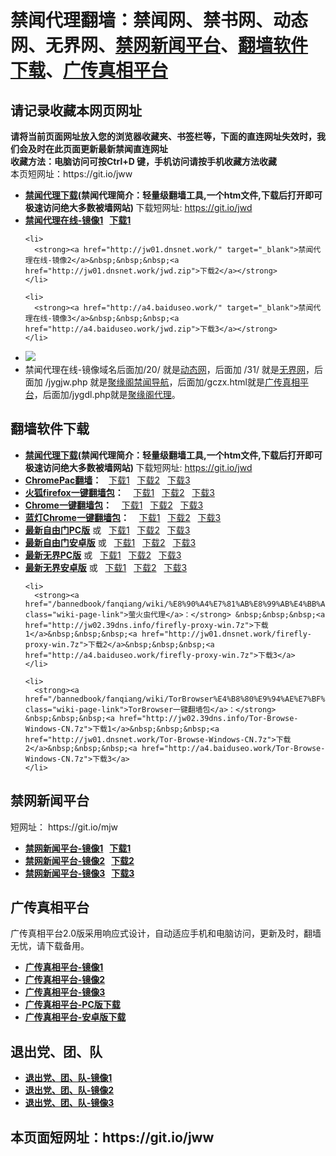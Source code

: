 <h1>禁闻代理翻墙：禁闻网、禁书网、动态网、无界网、<a href="#mobilejinwang">禁网新闻平台</a>、<a href="#fanqiangsoft">翻墙软件下载</a>、<a href="#gczxpt">广传真相平台</a></h1> 
<h2>请记录收藏本网页网址</h2>
<strong>请将当前页面网址放入您的浏览器收藏夹、书签栏等，下面的直连网址失效时，我们会及时在此页面更新最新禁闻直连网址 
<br>收藏方法：电脑访问可按Ctrl+D 键，手机访问请按手机收藏方法收藏</strong>
<br>本页短网址：https://git.io/jww


<div class="boxed-group-inner wiki-auxiliary-content wiki-auxiliary-content-no-bg">

  <ul class="wiki-pages" data-filterable-for="wiki-pages-filter" data-filterable-type="substring">
<li>
      <strong><a href="https://github.com/kgfw/fg/raw/master/jw/jwd.zip">禁闻代理下载</a>(禁闻代理简介：轻量级翻墙工具,一个htm文件,下载后打开即可极速访问绝大多数被墙网站) </strong>下载短网址:  <a href="https://git.io/jwd">https://git.io/jwd</a>
    </li>
 <li>
      <strong><a href="http://jw02.39dns.info/" target="_blank">禁闻代理在线-镜像1</a>&nbsp;&nbsp;&nbsp;<a href="http://jw02.39dns.info/jwd.zip">下载1</a></strong>
    </li>

    <li>
      <strong><a href="http://jw01.dnsnet.work/" target="_blank">禁闻代理在线-镜像2</a>&nbsp;&nbsp;&nbsp;<a href="http://jw01.dnsnet.work/jwd.zip">下载2</a></strong>
    </li>

    <li>
      <strong><a href="http://a4.baiduseo.work/" target="_blank">禁闻代理在线-镜像3</a>&nbsp;&nbsp;&nbsp;<a href="http://a4.baiduseo.work/jwd.zip">下载3</a></strong>
    </li>

 <li>
 <img src="https://raw.githubusercontent.com/kgfw/fg/master/jw/qr.jpg" />
    </li>
 <li>
     禁闻代理在线-镜像域名后面加/20/ 就是<a href="http://a4.baiduseo.work/20/" target="_blank">动态网</a>，后面加 /31/ 就是<a href="http://a4.baiduseo.work/31/" target="_blank">无界网</a>，后面加 /jygjw.php 就是<a href="http://a4.baiduseo.work/jygjw.php" target="_blank">聚缘阁禁闻导航</a>，后面加/gczx.html就是<a href="http://a4.baiduseo.work/gczx.html" target="_blank">广传真相平台</a>，后面加/jygdl.php就是<a href="http://a4.baiduseo.work/jygdl.php" target="_blank">聚缘阁代理</a>。
    </li>
 

  </ul>

</div>

<a name="fanqiangsoft"></a><h2>翻墙软件下载</h2>
<div class="boxed-group-inner wiki-auxiliary-content wiki-auxiliary-content-no-bg">
  <ul class="wiki-pages" data-filterable-for="wiki-pages-filter" data-filterable-type="substring">

<li>
      <strong><a href="https://github.com/kgfw/fg/raw/master/jw/jwd.zip">禁闻代理下载</a>(禁闻代理简介：轻量级翻墙工具,一个htm文件,下载后打开即可极速访问绝大多数被墙网站) </strong>下载短网址:  <a href="https://git.io/jwd">https://git.io/jwd</a>
    </li>

 <li>
      <strong><a href="/bannedbook/fanqiang/wiki/ChromePac%E7%BF%BB%E5%A2%99" class="wiki-page-link">ChromePac翻墙</a>：</strong>&nbsp;&nbsp;&nbsp;<a href="http://jw02.39dns.info/ChromePac.7z">下载1</a>&nbsp;&nbsp;&nbsp;<a href="http://jw01.dnsnet.work/ChromePac.7z">下载2</a>&nbsp;&nbsp;&nbsp;<a href="http://a4.baiduseo.work/ChromePac.7z">下载3</a>
    </li> 


 <li>
      <strong><a href="/bannedbook/fanqiang/wiki/%E7%81%AB%E7%8B%90firefox%E4%B8%80%E9%94%AE%E7%BF%BB%E5%A2%99%E5%8C%85" class="wiki-page-link">火狐firefox一键翻墙包</a>：</strong> &nbsp;&nbsp;&nbsp;<a href="http://jw02.39dns.info/Firefox-Goagent.7z">下载1</a>&nbsp;&nbsp;&nbsp;<a href="http://jw01.dnsnet.work/Firefox-Goagent.7z">下载2</a>&nbsp;&nbsp;&nbsp;<a href="http://a4.baiduseo.work/Firefox-Goagent.7z">下载3</a>
    </li>    
    <li>
      <strong><a href="/bannedbook/fanqiang/wiki/Chrome%E4%B8%80%E9%94%AE%E7%BF%BB%E5%A2%99%E5%8C%85" class="wiki-page-link">Chrome一键翻墙包</a>：</strong> &nbsp;&nbsp;&nbsp;<a href="http://jw02.39dns.info/Chrome-Goagent.7z">下载1</a>&nbsp;&nbsp;&nbsp;<a href="http://jw01.dnsnet.work/Chrome-Goagent.7z">下载2</a>&nbsp;&nbsp;&nbsp;<a href="http://a4.baiduseo.work/Chrome-Goagent.7z">下载3</a>
    </li>
    <li>
      <strong><a href="/bannedbook/fanqiang/wiki/%E8%93%9D%E7%81%AFChrome%E4%B8%80%E9%94%AE%E7%BF%BB%E5%A2%99%E5%8C%85" class="wiki-page-link">蓝灯Chrome一键翻墙包</a>：</strong> &nbsp;&nbsp;&nbsp;<a href="http://jw02.39dns.info/ChromeLT.7z">下载1</a>&nbsp;&nbsp;&nbsp;<a href="http://jw01.dnsnet.work/ChromeLT.7z">下载2</a>&nbsp;&nbsp;&nbsp;<a href="http://a4.baiduseo.work/ChromeLT.7z">下载3</a>
    </li>

 <li>
      <strong><a href="https://git.io/fgp" target="_blank">最新自由门PC版</a></strong> 或&nbsp;&nbsp;&nbsp;<a href="http://jw02.39dns.info/fg.zip">下载1</a>&nbsp;&nbsp;&nbsp;<a href="http://jw01.dnsnet.work/fg.zip">下载2</a>&nbsp;&nbsp;&nbsp;<a href="http://a4.baiduseo.work/fg.zip">下载3</a>
    </li> 
 <li>
      <strong><a href="https://git.io/fgma" target="_blank">最新自由门安卓版</a></strong> 或&nbsp;&nbsp;&nbsp;<a href="http://jw02.39dns.info/fg.apk">下载1</a>&nbsp;&nbsp;&nbsp;<a href="http://jw01.dnsnet.work/fg.apk">下载2</a>&nbsp;&nbsp;&nbsp;<a href="http://a4.baiduseo.work/fg.apk">下载3</a>
    </li> 

 <li>
      <strong><a href="https://git.io/HNvvvQ" target="_blank">最新无界PC版</a></strong> 或&nbsp;&nbsp;&nbsp;<a href="http://jw02.39dns.info/u.zip">下载1</a>&nbsp;&nbsp;&nbsp;<a href="http://jw01.dnsnet.work/u.zip">下载2</a>&nbsp;&nbsp;&nbsp;<a href="http://a4.baiduseo.work/u.zip">下载3</a>
    </li> 

 <li>
      <strong><a href="https://git.io/2S1IBQ" target="_blank">最新无界安卓版</a></strong> 或&nbsp;&nbsp;&nbsp;<a href="http://jw02.39dns.info/u.apk">下载1</a>&nbsp;&nbsp;&nbsp;<a href="http://jw01.dnsnet.work/u.apk">下载2</a>&nbsp;&nbsp;&nbsp;<a href="http://a4.baiduseo.work/u.apk">下载3</a>
    </li> 



    <li>
      <strong><a href="/bannedbook/fanqiang/wiki/%E8%90%A4%E7%81%AB%E8%99%AB%E4%BB%A3%E7%90%86" class="wiki-page-link">萤火虫代理</a>：</strong> &nbsp;&nbsp;&nbsp;<a href="http://jw02.39dns.info/firefly-proxy-win.7z">下载1</a>&nbsp;&nbsp;&nbsp;<a href="http://jw01.dnsnet.work/firefly-proxy-win.7z">下载2</a>&nbsp;&nbsp;&nbsp;<a href="http://a4.baiduseo.work/firefly-proxy-win.7z">下载3</a>
    </li>

    <li>
      <strong><a href="/bannedbook/fanqiang/wiki/TorBrowser%E4%B8%80%E9%94%AE%E7%BF%BB%E5%A2%99%E5%8C%85" class="wiki-page-link">TorBrowser一键翻墙包</a>：</strong> &nbsp;&nbsp;&nbsp;<a href="http://jw02.39dns.info/Tor-Browse-Windows-CN.7z">下载1</a>&nbsp;&nbsp;&nbsp;<a href="http://jw01.dnsnet.work/Tor-Browse-Windows-CN.7z">下载2</a>&nbsp;&nbsp;&nbsp;<a href="http://a4.baiduseo.work/Tor-Browse-Windows-CN.7z">下载3</a>
    </li>

  </ul>
</div>

<h2>禁网新闻平台</h2><a name="mobilejinwang"></a> 短网址： https://git.io/mjw
<div class="boxed-group-inner wiki-auxiliary-content wiki-auxiliary-content-no-bg">
  <ul class="wiki-pages" data-filterable-for="wiki-pages-filter" data-filterable-type="substring">
    <li>
      <strong><a href="http://jw02.39dns.info/1/" target="_blank">禁网新闻平台-镜像1</a>&nbsp;&nbsp;&nbsp;<a href="http://jw02.39dns.info/jwd.zip">下载1</a></strong>
    </li>
    <li>
      <strong><a href="http://jw01.dnsnet.work/1/" target="_blank">禁网新闻平台-镜像2</a>&nbsp;&nbsp;&nbsp;<a href="http://jw01.dnsnet.work/jwd.zip">下载2</a></strong>
    </li>
    <li>
      <strong><a href="http://a4.baiduseo.work/1/" target="_blank">禁网新闻平台-镜像3</a>&nbsp;&nbsp;&nbsp;<a href="http://a4.baiduseo.work/jwd.zip">下载3</a></strong>
    </li>
  </ul>
</div>

<h2>广传真相平台</h2><a name="gczxpt"></a>
<div class="boxed-group-inner wiki-auxiliary-content wiki-auxiliary-content-no-bg">
广传真相平台2.0版采用响应式设计，自动适应手机和电脑访问，更新及时，翻墙无忧，请下载备用。
  <ul class="wiki-pages" data-filterable-for="wiki-pages-filter" data-filterable-type="substring">
    <li>
      <strong><a href="http://jw02.39dns.info/gczx.html" class="wiki-page-link" target="_blank">广传真相平台-镜像1</a></strong>
    </li>
    <li>
      <strong><a href="http://jw01.dnsnet.work/gczx.html" class="wiki-page-link" target="_blank">广传真相平台-镜像2</a></strong>
    </li>
    <li>
      <strong><a href="http://a4.baiduseo.work/gczx.html" class="wiki-page-link" target="_blank">广传真相平台-镜像3</a></strong>
    </li>
  <li>
      <strong><a href="http://jw01.dnsnet.work/wstp.zip" class="wiki-page-link" target="_blank">广传真相平台-PC版下载</a></strong>
    </li>
  <li>
      <strong><a href="http://jw01.dnsnet.work/wstp.apk" class="wiki-page-link" target="_blank">广传真相平台-安卓版下载</a></strong>
    </li>
  </ul>
</div>

<h2>退出党、团、队</h2><a name="3tui"></a>
<div class="boxed-group-inner wiki-auxiliary-content wiki-auxiliary-content-no-bg">
  <ul class="wiki-pages" data-filterable-for="wiki-pages-filter" data-filterable-type="substring">
    <li>
      <strong><a href="http://jw02.39dns.info/98/" class="wiki-page-link" target="_blank">退出党、团、队-镜像1</a></strong>
    </li>
    <li>
      <strong><a href="http://jw01.dnsnet.work/98/" class="wiki-page-link" target="_blank">退出党、团、队-镜像2</a></strong>
    </li>
    <li>
      <strong><a href="http://a4.baiduseo.work/98/" class="wiki-page-link" target="_blank">退出党、团、队-镜像3</a></strong>
    </li>
  </ul>
</div>

<h2>
本页面短网址：https://git.io/jww
</h2>
